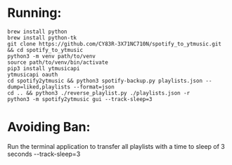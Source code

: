 # Running:
```
brew install python
brew install python-tk
git clone https://github.com/CY83R-3X71NC710N/spotify_to_ytmusic.git && cd spotify_to_ytmusic
python3 -m venv path/to/venv
source path/to/venv/bin/activate
pip3 install ytmusicapi
ytmusicapi oauth
cd spotify2ytmusic && python3 spotify-backup.py playlists.json --dump=liked,playlists --format=json
cd .. && python3 ./reverse_playlist.py ./playlists.json -r
python3 -m spotify2ytmusic gui --track-sleep=3
```

# Avoiding Ban:

Run the terminal application to transfer all playlists with a time to sleep of 3 seconds --track-sleep=3
